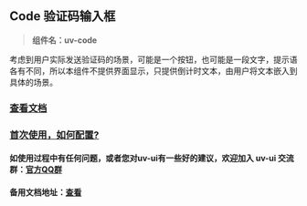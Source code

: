 ## Code 验证码输入框

> **组件名：uv-code**

考虑到用户实际发送验证码的场景，可能是一个按钮，也可能是一段文字，提示语各有不同，所以本组件不提供界面显示，只提供倒计时文本，由用户将文本嵌入到具体的场景。

### [查看文档](https://www.uvui.cn/components/code.html)

### <a href="https://www.uvui.cn/components/quickstart.html" target="_blank">首次使用，如何配置?</a>

#### 如使用过程中有任何问题，或者您对uv-ui有一些好的建议，欢迎加入 uv-ui 交流群：<a href="https://www.uvui.cn/components/addQQGroup.html" target="_blank">官方QQ群</a>

#### 备用文档地址：[查看](https://uvui.ppiyy.cn/components/code.html)